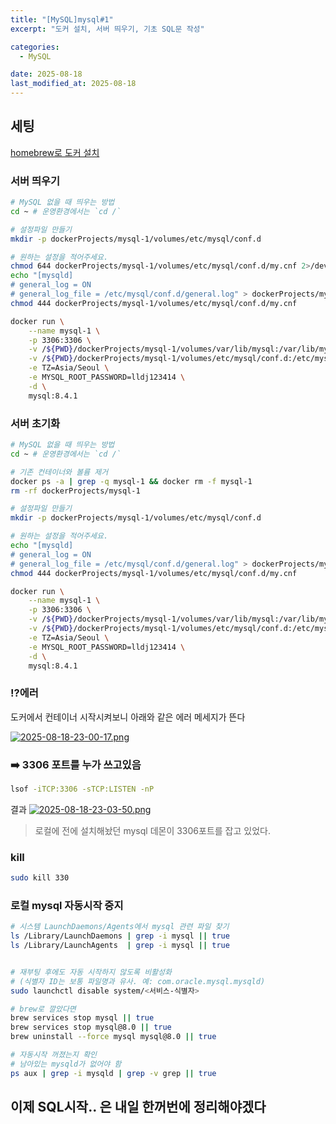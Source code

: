 ```yaml
---
title: "[MySQL]mysql#1"
excerpt: "도커 설치, 서버 띄우기, 기초 SQL문 작성"

categories:
  - MySQL

date: 2025-08-18
last_modified_at: 2025-08-18
---
```


## 세팅

[homebrew로 도커 설치](https://k-sky.tistory.com/750)

### 서버 띄우기

```bash
# MySQL 없을 때 띄우는 방법
cd ~ # 운영환경에서는 `cd /`

# 설정파일 만들기
mkdir -p dockerProjects/mysql-1/volumes/etc/mysql/conf.d

# 원하는 설정을 적어주세요.
chmod 644 dockerProjects/mysql-1/volumes/etc/mysql/conf.d/my.cnf 2>/dev/null
echo "[mysqld]
# general_log = ON
# general_log_file = /etc/mysql/conf.d/general.log" > dockerProjects/mysql-1/volumes/etc/mysql/conf.d/my.cnf
chmod 444 dockerProjects/mysql-1/volumes/etc/mysql/conf.d/my.cnf

docker run \
    --name mysql-1 \
    -p 3306:3306 \
    -v /${PWD}/dockerProjects/mysql-1/volumes/var/lib/mysql:/var/lib/mysql \
    -v /${PWD}/dockerProjects/mysql-1/volumes/etc/mysql/conf.d:/etc/mysql/conf.d \
    -e TZ=Asia/Seoul \
    -e MYSQL_ROOT_PASSWORD=lldj123414 \
    -d \
    mysql:8.4.1
```

### 서버 초기화

```bash
# MySQL 없을 때 띄우는 방법
cd ~ # 운영환경에서는 `cd /`

# 기존 컨테이너와 볼륨 제거
docker ps -a | grep -q mysql-1 && docker rm -f mysql-1
rm -rf dockerProjects/mysql-1

# 설정파일 만들기
mkdir -p dockerProjects/mysql-1/volumes/etc/mysql/conf.d

# 원하는 설정을 적어주세요.
echo "[mysqld]
# general_log = ON
# general_log_file = /etc/mysql/conf.d/general.log" > dockerProjects/mysql-1/volumes/etc/mysql/conf.d/my.cnf
chmod 444 dockerProjects/mysql-1/volumes/etc/mysql/conf.d/my.cnf

docker run \
    --name mysql-1 \
    -p 3306:3306 \
    -v /${PWD}/dockerProjects/mysql-1/volumes/var/lib/mysql:/var/lib/mysql \
    -v /${PWD}/dockerProjects/mysql-1/volumes/etc/mysql/conf.d:/etc/mysql/conf.d \
    -e TZ=Asia/Seoul \
    -e MYSQL_ROOT_PASSWORD=lldj123414 \
    -d \
    mysql:8.4.1
```

### ⁉️에러

도커에서 컨테이너 시작시켜보니 아래와 같은 에러 메세지가 뜬다

[![2025-08-18-23-00-17.png](https://i.postimg.cc/nhhJXr4X/2025-08-18-23-00-17.png)](https://postimg.cc/BXkyyqw3)

### ➡️ 3306 포트를 누가 쓰고있음

```bash
lsof -iTCP:3306 -sTCP:LISTEN -nP
```

결과
[![2025-08-18-23-03-50.png](https://i.postimg.cc/zfqRbndn/2025-08-18-23-03-50.png)](https://postimg.cc/QFnMvWZt)

> 로컬에 전에 설치해놨던 mysql 데몬이 3306포트를 잡고 있었다.

### kill

```bash
sudo kill 330
```

### 로컬 mysql 자동시작 중지

```bash
# 시스템 LaunchDaemons/Agents에서 mysql 관련 파일 찾기
ls /Library/LaunchDaemons | grep -i mysql || true
ls /Library/LaunchAgents  | grep -i mysql || true


# 재부팅 후에도 자동 시작하지 않도록 비활성화
# (식별자 ID는 보통 파일명과 유사. 예: com.oracle.mysql.mysqld)
sudo launchctl disable system/<서비스-식별자>

# brew로 깔았다면
brew services stop mysql || true
brew services stop mysql@8.0 || true
brew uninstall --force mysql mysql@8.0 || true

# 자동시작 꺼졌는지 확인
# 남아있는 mysqld가 없어야 함
ps aux | grep -i mysqld | grep -v grep || true
```

## 이제 SQL시작.. 은 내일 한꺼번에 정리해야겠다
